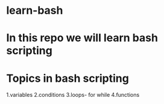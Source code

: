 # learn-bash
# In this repo we will learn bash scripting
# Topics in bash scripting
1.variables
2.conditions
3.loops-
  for
  while
4.functions
